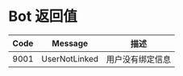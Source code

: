 # Bot 返回值

| Code | Message       | 描述             |
| ---- | ------------- | ---------------- |
| 9001 | UserNotLinked | 用户没有绑定信息 |
